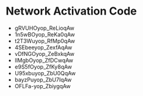 # Network Activation Code
* gRVUHOyop_ReLioqAw
* 1n5wBOyop_ReKa0qAw
* t2T3Wuyop_RfMp0qAw
* 4SEbeeyop_ZexfAqAw
* vDfNGOyop_ZeBxkqAw
* llMgbOyop_ZfDCwqAw
* e9S5fOyop_ZfKy8qAw
* U95xbuyop_ZbU0QqAw
* bayzPuyop_ZbU7IqAw
* OFLFa-yop_ZbiygqAw